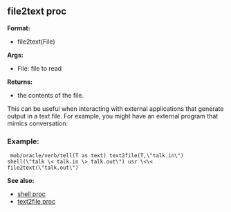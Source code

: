 ## file2text proc

**Format:**
+   file2text(File)
<!-- -->
**Args:**
+   File: file to read
<!-- -->
**Returns:**
+   the contents of the file.


This can be useful when interacting with external applications
that generate output in a text file. For example, you might have an
external program that mimics conversation:
### Example:

```
 mob/oracle/verb/tell(T as text) text2file(T,\"talk.in\")
shell(\"talk \< talk.in \> talk.out\") usr \<\< file2text(\"talk.out\")

```


**See also:**
+   [shell proc](/ref/proc/shell.md) 
+   [text2file proc](/ref/proc/text2file.md) <!-- -->